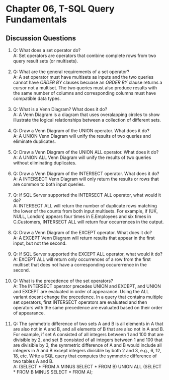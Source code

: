 # Chapter 06, T-SQL Query Fundamentals

## Discussion Questions

1. Q: What does a set operator do?  
   A: Set operators are operators that combine complete rows from two query result sets (or multisets). <br><br>
1. Q: What are the general requirements of a set operator?  
   A: A set operator must have multisets as inputs and the two queries cannot have *ORDER BY* clauses becuase an *ORDER BY* clause returns a cursor not a multiset. The two queries must also produce results with the same number of columns and corresponding columns must have compatible data types.<br><br>
1. Q: What is a Venn Diagram? What does it do?  
   A: A Venn Diagram is a diagram that uses overalapping circles to show illustrate the logical relationships between a collection of different sets.<br><br>
1. Q: Draw a Venn Diagram of the UNION operator. What does it do?  
   A: A UNION Venn Diagram will unify the results of two queries and eliminate duplicates.<br><br>
1. Q: Draw a Venn Diagram of the UNION ALL operator. What does it do?  
   A: A UNION ALL Venn Diagram will unify the results of two queries without eliminating duplicates.<br><br>
1. Q: Draw a Venn Diagram of the INTERSECT operator. What does it do?  
   A: A INTERSECT Venn Diagram will only return the results or rows that are common to both input queries.<br><br>
1. Q: If SQL Server supported the INTERSECT ALL operator, what would it do?  
   A: INTERSECT ALL will return the number of duplicate rows matching the lower of the counts from both input multisets. For example, if (UK, NULL, London) appears four times in E.Employees and six times in C.Customers, INTERSECT ALL will return four occurrences in the output.<br><br>
1. Q: Draw a Venn Diagram of the EXCEPT operator. What does it do?  
   A: A EXCEPT Venn Diagram will return results that appear in the first input, but not the second.<br><br>
1. Q: If SQL Server supported the EXCEPT ALL operator, what would it do?  
   A: EXCEPT ALL will return only occurrences of a row from the first multiset that does not have a corresponding occurerrence in the second.<br><br>
1. Q: What is the precedence of the set operators?  
   A: The INTERSECT operator precedes UNION and EXCEPT, and UNION and EXCEPT are evaluated in order of appearance. Using the ALL variant doesnt change the precedence. In a query that contains multiple set operators, first INTERSECT operators are evaluated and then operators with the same precedence are evaluated based on their order of appearance.<br><br>
1. Q: The symmetric difference of two sets A and B is all elements in A that are also not in A and B, and all
elements of B that are also not in A and B. For example, if set A consisted of all integers between 1 and
100 that are divisible by 2, and set B consisted of all integers between 1 and 100 that are divisible by
3, the symmetric difference of A and B would include all integers in A and B except integers divisible
by both 2 and 3, e.g., 6, 12, 18, etc. Write a SQL query that computes the symmetric difference of two
tables A and B.  
   A: (SELECT * FROM A
	  MINUS
	  SELECT * FROM B)
	  UNION ALL
	  (SELECT * FROM B
	  MINUS
	  SELECT * FROM A);

 